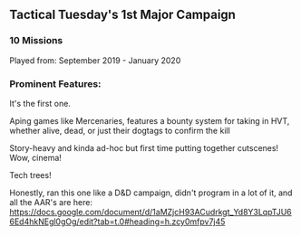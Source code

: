 ## Tactical Tuesday's 1st Major Campaign

### 10 Missions

Played from:
September 2019 - January 2020

### Prominent Features:

It's the first one.

Aping games like Mercenaries, features a bounty system for taking in HVT, whether alive, dead, or just their dogtags to confirm the kill

Story-heavy and kinda ad-hoc but first time putting together cutscenes! Wow, cinema!

Tech trees!

Honestly, ran this one like a D&D campaign, didn't program in a lot of it, and all the AAR's are here: https://docs.google.com/document/d/1aMZjcH93ACudrkgt_Yd8Y3LqpTJU66Ed4hkNEgl0gOg/edit?tab=t.0#heading=h.zcy0mfpv7j45
